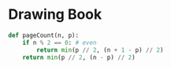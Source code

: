# Drawing Book

```python
def pageCount(n, p):
    if n % 2 == 0: # even
        return min(p // 2, (n + 1 - p) // 2)
    return min(p // 2, (n - p) // 2)
```



